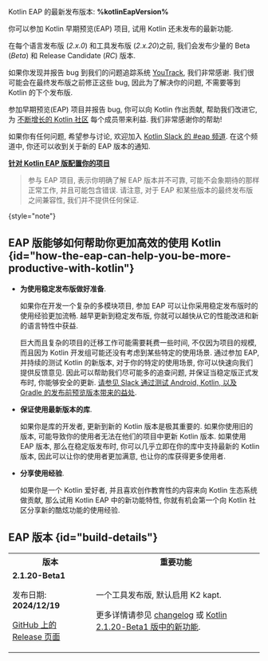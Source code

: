 [//]: # (title: 参加 Kotlin EAP 项目)

<tldr>
    <p>Kotlin EAP 的最新发布版本: <strong>%kotlinEapVersion%</strong></p>
</tldr>

你可以参加 Kotlin 早期预览(EAP) 项目, 试用 Kotlin 还未发布的最新功能.

在每个语言发布版 (_2.x.0_) 和工具发布版 (_2.x.20_)之前, 我们会发布少量的 Beta (_Beta_) 和 Release Candidate (_RC_) 版本.

如果你发现并报告 bug 到我们的问题追踪系统 [YouTrack](https://kotl.in/issue), 我们非常感谢.
我们很可能会在最终发布版之前修正这些 bug, 因此为了解决你的问题, 不需要等到 Kotlin 的下个发布版.

参加早期预览(EAP) 项目并报告 bug, 你可以向 Kotlin 作出贡献, 帮助我们改进它,
为 [不断增长的 Kotlin 社区](https://kotlinlang.org/community/) 每个成员带来利益.
我们非常感谢你的帮助!

如果你有任何问题, 希望参与讨论, 欢迎加入 [Kotlin Slack 的 #eap 频道](https://app.slack.com/client/T09229ZC6/C0KLZSCHF).
在这个频道中, 你还可以收到关于新的 EAP 版本的通知.

**[针对 Kotlin EAP 版配置你的项目](configure-build-for-eap.md)**

> 参与 EAP 项目, 表示你明确了解 EAP 版本并不可靠, 可能不会象期待的那样正常工作, 并且可能包含错误.
> 请注意, 对于 EAP 和某些版本的最终发布版之间兼容性, 我们并不提供任何保证.
>
{style="note"}

## EAP 版能够如何帮助你更加高效的使用 Kotlin {id="how-the-eap-can-help-you-be-more-productive-with-kotlin"}

* **为使用稳定发布版做好准备**.

  如果你在开发一个复杂的多模块项目, 参加 EAP 可以让你采用稳定发布版时的使用经验更加流畅.
  越早更新到稳定发布版, 你就可以越快从它的性能改进和新的语言特性中获益.

  巨大而且复杂的项目的迁移工作可能需要耗费一些时间, 不仅因为项目的规模, 而且因为 Kotlin 开发组可能还没有考虑到某些特定的使用场景.
  通过参加 EAP, 并持续的测试 Kotlin 的新版本, 对于你的特定的使用场景, 你可以快速向我们提供反馈意见.
  因此可以帮助我们尽可能多的追查问题, 并保证当稳定版正式发布时, 你能够安全的更新.
  [请参见 Slack 通过测试 Android, Kotlin, 以及 Gradle 的发布前预览版本带来的益处](https://slack.engineering/shadow-jobs/).

* **保证使用最新版本的库**.

  如果你是库的开发者, 更新到新的 Kotlin 版本是极其重要的.
  如果你使用旧的版本, 可能导致你的使用者无法在他们的项目中更新 Kotlin 版本.
  如果使用 EAP 版本, 那么在稳定版发布时, 你可以几乎立即在你的库中支持最新的 Kotlin 版本,
  因此可以让你的使用者更加满意, 也让你的库获得更多使用者.

* **分享使用经验**.

  如果你是一个 Kotlin 爱好者, 并且喜欢创作教育性的内容来向 Kotlin 生态系统做贡献,
  那么试用 Kotlin EAP 中的新功能特性, 你就有机会第一个向 Kotlin 社区分享新的酷炫功能的使用经验.

## EAP 版本 {id="build-details"}

<!-- _No preview versions are currently available._ -->

<table>
    <tr>
        <th>版本</th>
        <th>重要功能</th>
    </tr>
    <tr>
        <td><strong>2.1.20-Beta1</strong>
            <p>发布日期: <strong>2024/12/19</strong></p>
            <p><a href="https://github.com/JetBrains/kotlin/releases/tag/v2.1.20-Beta1" target="_blank">GitHub 上的 Release 页面</a></p>
        </td>
        <td>
            <p>一个工具发布版, 默认启用 K2 kapt.</p>
            <p>更多详情请参见 <a href="https://github.com/JetBrains/kotlin/releases/tag/v2.1.20-Beta1">changelog</a>
               或 <a href="whatsnew-eap.md">Kotlin 2.1.20-Beta1 版中的新功能</a>.</p>
        </td>
    </tr>
</table>
